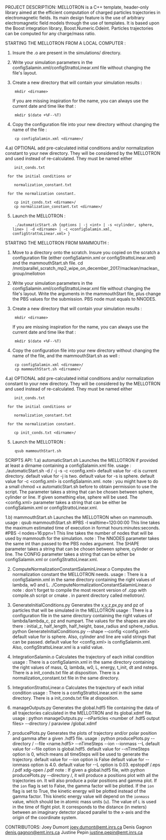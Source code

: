 PROJECT DESCRIPTION:
MELLOTRON is a C++ template, header-only library aimed at the efficient
computation of charged particles trajectories in electromagnetic fields. Its main
design feature is the use of arbitrary electromagnetic field models through the use of
templates. It is based upon the Boost integration library, Boost.Numeric.Odeint.
Particles trajectories can be computed for any charge/mass ratio.



STARTING THE MELLOTRON FROM A LOCAL COMPUTER :
1) Insure the .o are present in the simulations/ directory.

2) Write your simulation parameters in the configSalamin.xml/configStrattoLinear.xml file without changing the file's layout.

3) Create a new directory that will contain your simulation results :

        mkdir <dirname>

   If you are missing inspiration for the name, you can always use the current date and time like that :

        mkdir $(date +%F--%T)

4) Copy the configuration file into your new directory without changing the name of the file :

        cp configSalamin.xml <dirname>/

4.a) OPTIONAL add pre-calculated initial conditions and/or normalization constant to your new directory.
     They will be considered by the MELLOTRON and used instead of re-calculated. They must be named either

        init_conds.txt

     for the initial conditions or

        normalization_constant.txt

     for the normalization constant.

        cp init_conds.txt <dirname>/
        cp normalization_constant.txt <dirname>/

5) Launch the MELLOTRON :

        ./automaticStart.sh {options | -j <int> | -s <cylinder, sphere, line> | -d <dirname> | -c <configSalamin.xml, configStrattoLinear.xml> }



STARTING THE MELLOTRON FROM MAMMOUTH :
1) Move to a directory onto the scratch. Insure you copied on the scratch a configuration file (either configSalamin.xml or configStrattoLinear.xml) and the mammouthStart.sh file.
        cd /mnt/parallel_scratch_mp2_wipe_on_december_2017/maclean/maclean_group/mellotron

2) Write your simulation parameters in the configSalamin.xml/configStrattoLinear.xml file without changing the file's layout. 
   Write the arguments in the mammouthStart file, plus change the PBS values for the submission. PBS node must equals to NNODES.

3) Create a new directory that will contain your simulation results :

        mkdir <dirname>

   If you are missing inspiration for the name, you can always use the current date and time like that :

        mkdir $(date +%F--%T)

4) Copy the configuration file into your new directory without changing the name of the file, and the mammouthStart.sh as well :

        cp configSalamin.xml <dirname>/
        cp mammouthStart.sh <dirname>/

4.a) OPTIONAL add pre-calculated initial conditions and/or normalization constant to your new directory.
     They will be considered by the MELLOTRON and used instead of re-calculated. They must be named either

        init_conds.txt

     for the initial conditions or

        normalization_constant.txt

     for the normalization constant.

        cp init_conds.txt <dirname>/

5) Launch the MELLOTRON :

        qsub mammouthStart.sh



SCRIPTS API:
1.a) automaticStart.sh                          Launches the MELLOTRON if provided at least a dirname containing a configSalamin.xml file.
        usage : ./automaticStart.sh -d <dirname>/ -j <number of jobs> -s <shape> -c <config.xml>
                default value for -d <dirname> is current directory.
                default value for -j <number of jobs> is two. 
                default value for -s <shape> is sphere. 
                default value for -c <config.xml> is configSalamin.xml.
        note :  you might have to do a small chmod +x automaticStart.sh before to obtain permission to use the script.
                The <shape> parameter takes a string that can be chosen between sphere, cylinder or line. If given something else, sphere will be used.
                The <config.xml> parameter takes a string that can be either be configSalamin.xml or configStrattoLinear.xml.

1.b) mammouthStart.sh                           Launches the MELLOTRON when on mammouth.
        usage : qsub mammouthStart.sh
        #PBS -l walltime=120:00:00 This line takes the maximum estimated time of execution in format hours:minutes:seconds.
        #PBS -l nodes=16:ppn=1     This line takes the number of nodes that will be used by mammouth for the simulation.
        note :  The NNODES parameter takes the same int than passed to the PBS nodes argument.
                The SHAPE parameter takes a string that can be chosen between sphere, cylinder or line.
                The CONFIG parameter takes a string that can be either be configSalamin.xml or configStrattoLinear.xml.

2) ComputeNormalizationConstantSalaminLinear.o  Computes the normalization constant the MELLOTRON needs.
        usage : There is a configSalamin.xml in the same directory containing the right values of lambda, w0 and L.
                ./ComputeNormalizationConstantSalaminLinear.o
        note :  don't forget to compile the most recent version of .cpp with compile.sh script or cmake . in parent directory called mellotron/.

3) GenerateInitialConditions.py                 Generates the x,y,z,px,py and pz of particles that will be simulated in the MELLOTRON
        usage : There is a configuration file in the same directory containing the right values of lambda/lambda_c, pz and numpart.
                The values for the shapes are also there : initial_z, half_length, half_height, base_radius and sphere_radius.
                python GenerateInitialConditions.py --shape <shape> --config <config.xml>
                default value for <shape> is sphere. Also, cylinder and line are valid strings that can be passed.
                default value for <config.xml> is configSalamin.xml. Also, configStrattoLinear.xml is a valid value.

4) IntegrationSalamin.o                         Calculates the trajectory of each initial condition
        usage : There is a configSalamin.xml in the same directory containing the right values of mass, Q, lambda, w0, L, energy, t_init, dt and nsteps.
                There is a init_conds.txt file at disposition.
                There is a normalization_constant.txt file in the same directory.

4) IntegrationStrattoLinear.o                   Calculates the trajectory of each initial condition
        usage : There is a configStrattoLinear.xml in the same directory.
                There is a init_conds.txt file at disposition.

5) manageOutputs.py                             Generates the global.hdf5 file containing the data of all trajectories calculated in the MELLOTRON and its global.xdmf file.
        usage : python manageOutputs.py --nParticles <number of .hdf5 output files> --directory <dirname>/
                paraview <dirname>/global.xdmf

6) producePlots.py                              Generates the plots of trajectory and/or polar position and gamma after a given .hdf5 file.
        usage : python producePlots.py --directory <dirname>/ --file <name.hdf5> --nTimeSteps <int> --ion <bool> --ionmass <float> --L <float>
                default value for --file option is global.hdf5.
                default value for --nTimeSteps option is 0, which means all timeSteps will be used to generate the trajectory.
                default value for --ion option is False
                default value for --ionmass option is 4.0.
                default value for --L option is 0.03.
                epstopdf <dirname>/<NameOfGeneratedPlot>.eps <dirname>/<NameOfGeneratedPlot>.pdf
                xdg-open <dirname>/<NameOfGeneratedPlot>.pdf
        note :  If given a global.hdf5 file, with python producePlots.py --directory <dirname>/, it will produce a positions plot with all the trajectories on.
                It will also produce a polar positions and gamma plot.
                If the `ion` flag is set to False, the gamma factor will be plotted.
                If the `ion` flag is set to True, the kinetic energy will be plotted instead of the gamma factor. This kinetic energy value will depend
                on the `ionmass` value, which should be in atomic mass units (u). The value of `L` is used in the time of flight plot. It corresponds to the
                distance (in meters) between an imaginary detector placed parallel to the x-axis and the origin of the coordinate system.



CONTRIBUTORS:
Joey Dumont <joey.dumont@emt.inrs.ca>
Denis Gagnon <denis.gagnon@emt.inrs.ca>
Justine Pepin <justine.pepin@emt.inrs.ca>
